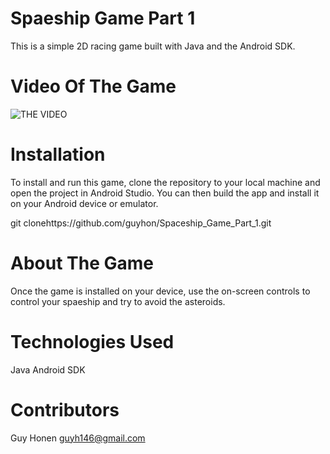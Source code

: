 # Spaeship Game Part 1
  This is a simple 2D racing game built with Java and the Android SDK.
  

# Video Of The Game
  <img src="https://ibb.co/sgQ1tL9" alt="THE VIDEO">  
  

# Installation
  To install and run this game, clone the repository to your local machine and open the project in Android Studio. You can then build the app and install it on your      Android device or emulator.

  git clonehttps://github.com/guyhon/Spaceship_Game_Part_1.git

# About The Game
  Once the game is installed on your device,  use the on-screen controls to control your spaeship and try to avoid the asteroids. 

# Technologies Used
  Java
  Android SDK

# Contributors
  Guy Honen guyh146@gmail.com
